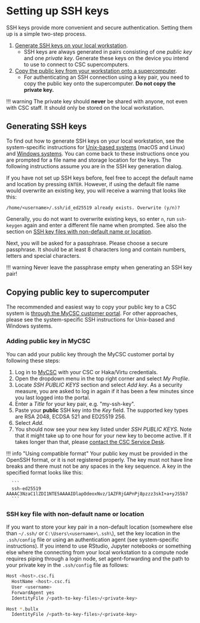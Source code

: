 # Setting up SSH keys

SSH keys provide more convenient and secure authentication. Setting them up is
a simple two-step process.

1. [Generate SSH keys on your local workstation](#generating-ssh-keys).
    - SSH keys are always generated in pairs consisting of one _public key_ and
    one _private key_. Generate these keys on the device you intend to use to
    connect to CSC supercomputers.
2. [Copy the public key from your workstation onto a supercomputer](#copying-public-key-to-supercomputer).
    - For authenticating an SSH connection using a key pair, you need to copy
      the public key onto the supercomputer. **Do not copy the private key.**

!!! warning
    The private key should **never** be shared with anyone, not even with CSC
    staff. It should only be stored on the local workstation.

## Generating SSH keys

To find out how to generate SSH keys on your local workstation, see the
system-specific instructions for [Unix-based systems](./ssh-unix.md) (macOS
and Linux) and [Windows systems](./ssh-windows.md). You can come back to these
instructions once you are prompted for a file name and storage location for
the keys. The following instructions assume you are in the SSH key generation dialog.

If you have not set up SSH keys before, feel free to accept the default name
and location by pressing `ENTER`. However, if using the default file name
would overwrite an existing key, you will receive a warning that looks like
this:

```
/home/<username>/.ssh/id_ed25519 already exists. Overwrite (y/n)?
```

Generally, you do
not want to overwrite existing keys, so enter `n`, run `ssh-keygen` again
and enter a different file name when prompted. See also the section on
[SSH key files with non-default name or location](#ssh-key-file-with-non-default-name-or-location).

Next, you will be asked for a passphrase. Please choose a secure
passphrase. It should be at least 8 characters long and contain numbers,
letters and special characters.

!!! warning
    Never leave the passphrase empty when generating an SSH key pair!

## Copying public key to supercomputer

The recommended and easiest way to copy your public key to a CSC system is
[through the MyCSC customer portal](#adding-public-key-in-mycsc). For other
approaches, please see the system-specific SSH instructions for Unix-based and
Windows systems.

### Adding public key in MyCSC

You can add your public key through the MyCSC customer portal by following
these steps:

1. Log in to [MyCSC](https://my.csc.fi) with your CSC or Haka/Virtu credentials.
2. Open the dropdown menu in the top right corner and select _My Profile_.
3. Locate _SSH PUBLIC KEYS_ section and select _Add key_. As a security
   measure, you are asked to log in again if it has been a few minutes since
   you last logged into the portal.
4. Enter a _Title_ for your key pair, e.g. "my-ssh-key".
5. Paste your **public** SSH key into the _Key_ field. The supported key types
   are RSA 2048, ECDSA 521 and ED25519 256.
6. Select _Add_.
7. You should now see your new key listed under _SSH PUBLIC KEYS_. Note that
   it might take up to one hour for your new key to become active. If it takes
   longer than that, please
   [contact the CSC Service Desk](../../support/contact.md).

!!! info "Using compatible format"
      Your public key must be provided in the OpenSSH format, or it is not
      registered properly. The key must not have line breaks and there must
      not be any spaces in the key sequence. A key in the specified format
      looks like this:

      ```
      ssh-ed25519 AAAAC3NzaC1lZDI1NTE5AAAAIDlapOdeoxNvz/1AZFRjGAPnPj8pzzz3skI+a+yJS5b7
      ```

### SSH key file with non-default name or location

If you want to store your key pair in a non-default location (somewhere else
than `~/.ssh/` or `C:\Users\<username>\.ssh\`), set the key location in the
`.ssh/config` file or using an authentication agent (see system-specific
instructions). If you intend to use RStudio, Jupyter notebooks or something
else where the connecting from your local workstation to a compute node
requires piping through a login node, set agent-forwarding and the path to
your private key in the `.ssh/config` file as follows:

```bash
Host <host>.csc.fi
  HostName <host>.csc.fi
  User <username>
  ForwardAgent yes
  IdentityFile /<path-to-key-files>/<private-key>

Host *.bullx
  IdentityFile /<path-to-key-files>/<private-key>
```

